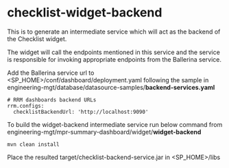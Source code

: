 # checklist-widget-backend

This is to generate an intermediate service which will act as the backend of the Checklist widget. 

The widget will call the endpoints mentioned in this service and the service is responsible for invoking appropriate endpoints from the Ballerina service.

Add the Ballerina service url to <SP_HOME>/conf/dashboard/deployment.yaml following the sample in engineering-mgt/database/datasource-samples/**backend-services.yaml**

```
# RRM dashboards backend URLs
rrm.configs:
  checklistBackendUrl: 'http://localhost:9090'
```

To build the widget-backend intermediate service run below command from 
engineering-mgt/mpr-summary-dashboard/widget/**widget-backend**
```
mvn clean install
```
Place the resulted target/checklist-backend-service.jar in <SP_HOME>/libs
